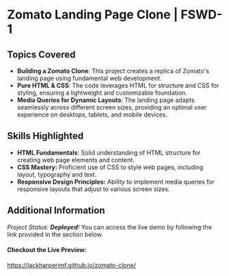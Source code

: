# Zomato Landing Page Clone | FSWD-1

## Topics Covered
- **Building a Zomato Clone**: This project creates a replica of Zomato's landing page using fundamental web development.
- **Pure HTML & CSS**: The code leverages HTML for structure and CSS for styling, ensuring a lightweight and customizable foundation.
- **Media Queries for Dynamic Layouts**: The landing page adapts seamlessly across different screen sizes, providing an optimal user experience on desktops, tablets, and mobile devices.
  
## Skills Highlighted
- **HTML Fundamentals**: Solid understanding of HTML structure for creating web page elements and content.
- **CSS Mastery:** Proficient use of CSS to style web pages, including layout, typography and text. 
- **Responsive Design Principles:** Ability to implement media queries for responsive layouts that adjust to various screen sizes.

## Additional Information
*Project Status: **Deployed**!* You can access the live demo by following the link provided in the section below.

#### Checkout the Live Preview:
https://jackharperimf.github.io/zomato-clone/
